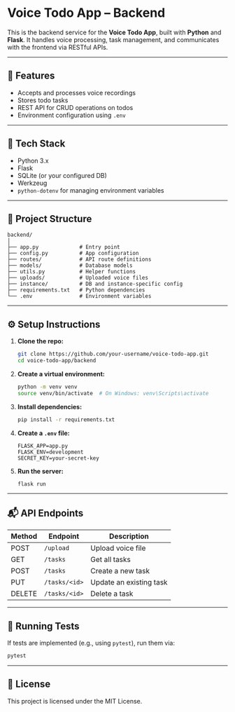 # Voice Todo App – Backend

This is the backend service for the **Voice Todo App**, built with **Python** and **Flask**. 
It handles voice processing, task management, and communicates with the frontend via RESTful APIs.

---

## 🚀 Features

- Accepts and processes voice recordings
- Stores todo tasks
- REST API for CRUD operations on todos
- Environment configuration using `.env`

---

## 🧰 Tech Stack

- Python 3.x
- Flask
- SQLite (or your configured DB)
- Werkzeug
- `python-dotenv` for managing environment variables

---

## 📁 Project Structure

```
backend/
│
├── app.py             # Entry point
├── config.py          # App configuration
├── routes/            # API route definitions
├── models/            # Database models
├── utils.py           # Helper functions
├── uploads/           # Uploaded voice files
├── instance/          # DB and instance-specific config
├── requirements.txt   # Python dependencies
└── .env               # Environment variables
```

---

## ⚙️ Setup Instructions

1. **Clone the repo:**
   ```bash
   git clone https://github.com/your-username/voice-todo-app.git
   cd voice-todo-app/backend
   ```

2. **Create a virtual environment:**
   ```bash
   python -m venv venv
   source venv/bin/activate  # On Windows: venv\Scripts\activate
   ```

3. **Install dependencies:**
   ```bash
   pip install -r requirements.txt
   ```

4. **Create a `.env` file:**
   ```
   FLASK_APP=app.py
   FLASK_ENV=development
   SECRET_KEY=your-secret-key
   ```

5. **Run the server:**
   ```bash
   flask run
   ```

---

## 📬 API Endpoints

| Method | Endpoint        | Description             |
|--------|------------------|-------------------------|
| POST   | `/upload`        | Upload voice file       |
| GET    | `/tasks`         | Get all tasks           |
| POST   | `/tasks`         | Create a new task       |
| PUT    | `/tasks/<id>`    | Update an existing task |
| DELETE | `/tasks/<id>`    | Delete a task           |

---

## 🧪 Running Tests

If tests are implemented (e.g., using `pytest`), run them via:

```bash
pytest
```

---

## 📄 License

This project is licensed under the MIT License.

